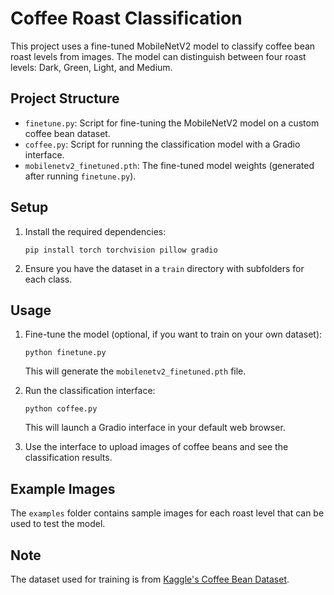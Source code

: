 # Coffee Roast Classification

This project uses a fine-tuned MobileNetV2 model to classify coffee bean roast levels from images. The model can distinguish between four roast levels: Dark, Green, Light, and Medium.

## Project Structure

- `finetune.py`: Script for fine-tuning the MobileNetV2 model on a custom coffee bean dataset.
- `coffee.py`: Script for running the classification model with a Gradio interface.
- `mobilenetv2_finetuned.pth`: The fine-tuned model weights (generated after running `finetune.py`).

## Setup

1. Install the required dependencies:
   ```
   pip install torch torchvision pillow gradio
   ```

2. Ensure you have the dataset in a `train` directory with subfolders for each class.

## Usage

1. Fine-tune the model (optional, if you want to train on your own dataset):
   ```
   python finetune.py
   ```
   This will generate the `mobilenetv2_finetuned.pth` file.

2. Run the classification interface:
   ```
   python coffee.py
   ```
   This will launch a Gradio interface in your default web browser.

3. Use the interface to upload images of coffee beans and see the classification results.

## Example Images

The `examples` folder contains sample images for each roast level that can be used to test the model.

## Note

The dataset used for training is from [Kaggle's Coffee Bean Dataset](https://www.kaggle.com/datasets/gpiosenka/coffee-bean-dataset-resized-224-x-224).
